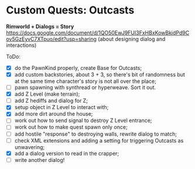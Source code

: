 # Custom Quests: Outcasts
**Rimworld + Dialogs = Story**
<br>https://docs.google.com/document/d/1QO50EwJ9FUI3FxHBxKowBkidPd9Cov5GzEyvC7XTpuo/edit?usp=sharing (about designing dialog and interactions)

ToDo:
- [x] do the PawnKind properly, create Base for Outcasts;
- [x] add custom backstories, about 3 + 3, so there's bit of randomness but at the same time character's story is not all over the place;
- [ ] pawn spawning with synthread or hyperweave. Sort it out.
- [x] add Z Level (make terrain);
- [ ] add Z hediffs and dialog for Z;
- [x] setup object in Z Level to interact with;
- [x] add more dirt around the house;
- [ ] work out how to send signal to destroy Z Level entrance;
- [ ] work out how to make quest spawn only once;
- [ ] add hostile "response" to destroying walls, rewrite dialog to match;
- [ ] check XML extensions and adding a setting for triggering Outcasts as unwavering;
- [x] add a dialog version to read in the crapper;
- [ ] write another dialog!
